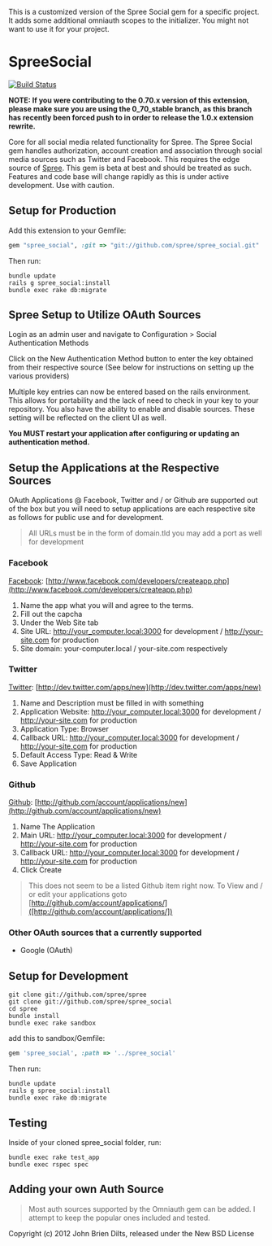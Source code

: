 This is a customized version of the Spree Social gem for a specific project. It adds some additional omniauth scopes to the initializer. You might not want to use it for your project.


SpreeSocial
===========
[![Build Status](https://travis-ci.org/spree/spree_social.png)](https://travis-ci.org/spree/spree_social)


**NOTE: If you were contributing to the 0.70.x version of this extension, please make sure you are using the 0_70_stable branch, as this branch has recently been forced push to in order to release the 1.0.x extension rewrite.**

Core for all social media related functionality for Spree. 
The Spree Social gem handles authorization, account creation and association through social media sources such as Twitter and Facebook. 
This requires the edge source of [Spree](https://github.com/spree/spree). 
This gem is beta at best and should be treated as such. 
Features and code base will change rapidly as this is under active development. 
Use with caution.

Setup for Production
--------------------
Add this extension to your Gemfile:

```ruby
gem "spree_social", :git => "git://github.com/spree/spree_social.git"
```

Then run:

```
bundle update
rails g spree_social:install
bundle exec rake db:migrate
```

Spree Setup to Utilize OAuth Sources
------------------------------------

Login as an admin user and navigate to Configuration > Social Authentication Methods

Click on the New Authentication Method button to enter the key obtained from their respective source
(See below for instructions on setting up the various providers)

Multiple key entries can now be entered based on the rails environment. This allows for portability and the lack of need to check in your key to your repository. You also have the ability to enable and disable sources. These setting will be reflected on the client UI as well.

**You MUST restart your application after configuring or
updating an authentication method.**

Setup the Applications at the Respective Sources
------------------------------------------------

OAuth Applications @ Facebook, Twitter and / or Github are supported out of the box but you will need to setup applications are each respective site as follows for public use and for development.

> All URLs must be in the form of domain.tld you may add a port as well for development

### Facebook

[Facebook](http://www.facebook.com/developers/createapp.php): [http://www.facebook.com/developers/createapp.php](http://www.facebook.com/developers/createapp.php)

1. Name the app what you will and agree to the terms.
2. Fill out the capcha
3. Under the Web Site tab
4. Site URL: http://your_computer.local:3000 for development / http://your-site.com for production
5. Site domain: your-computer.local / your-site.com respectively

### Twitter

[Twitter](http://dev.twitter.com/apps/new): [http://dev.twitter.com/apps/new](http://dev.twitter.com/apps/new)

1. Name and Description must be filled in with something
2. Application Website: http://your_computer.local:3000 for development / http://your-site.com for production
3. Application Type: Browser
4. Callback URL: http://your_computer.local:3000 for development / http://your-site.com for production
5. Default Access Type: Read & Write
6. Save Application

### Github

[Github](http://github.com/account/applications/new): [http://github.com/account/applications/new](http://github.com/account/applications/new)

1. Name The Application
2. Main URL: http://your_computer.local:3000 for development / http://your-site.com for production
3. Callback URL: http://your_computer.local:3000 for development / http://your-site.com for production
4. Click Create

> This does not seem to be a listed Github item right now. To View and / or edit your applications goto [http://github.com/account/applications/]([http://github.com/account/applications/])

### Other OAuth sources that a currently supported

* Google (OAuth)

Setup for Development
---------------------

```
git clone git://github.com/spree/spree
git clone git://github.com/spree/spree_social
cd spree
bundle install
bundle exec rake sandbox
```

add this to sandbox/Gemfile:

```ruby
gem 'spree_social', :path => '../spree_social'
```

Then run:

```
bundle update
rails g spree_social:install
bundle exec rake db:migrate
```

Testing
-------

Inside of your cloned spree_social folder, run:

```
bundle exec rake test_app
bundle exec rspec spec
```

Adding your own Auth Source
---------------------------

> Most auth sources supported by the Omniauth gem can be added. I attempt to keep the popular ones included and tested.

Copyright (c) 2012 John Brien Dilts, released under the New BSD License
